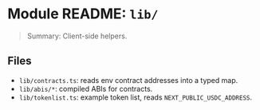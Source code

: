 # Module README: `lib/`

> Summary: Client-side helpers.

## Files
- `lib/contracts.ts`: reads env contract addresses into a typed map.
- `lib/abis/*`: compiled ABIs for contracts.
- `lib/tokenlist.ts`: example token list, reads `NEXT_PUBLIC_USDC_ADDRESS`.

